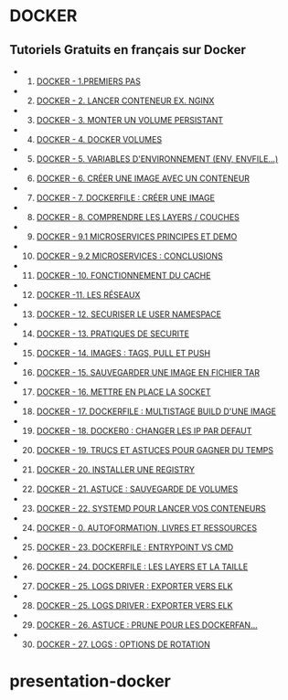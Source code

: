# DOCKER

## Tutoriels Gratuits en français sur Docker


- 1. [DOCKER - 1.PREMIERS PAS](https://www.youtube.com/watch?v=fdlZqRZXWOc)
- 2. [DOCKER - 2. LANCER CONTENEUR EX. NGINX](https://www.youtube.com/watch?v=NJ2berxUmgg)
- 3. [DOCKER - 3. MONTER UN VOLUME PERSISTANT](https://www.youtube.com/watch?v=KjaiVP2p0C8)
- 4. [DOCKER - 4. DOCKER VOLUMES](https://www.youtube.com/watch?v=fNxHtOJsWSc)
- 5. [DOCKER - 5. VARIABLES D'ENVIRONNEMENT (ENV, ENVFILE...)](https://www.youtube.com/watch?v=hhX87u-omlI)
- 6. [DOCKER - 6. CRÉER UNE IMAGE AVEC UN CONTENEUR](https://www.youtube.com/watch?v=-jeeHiJ1B-0)
- 7. [DOCKER - 7. DOCKERFILE : CRÉER UNE IMAGE](https://www.youtube.com/watch?v=Ik_mC7JSJ-A)
- 8. [DOCKER - 8. COMPRENDRE LES LAYERS / COUCHES](https://www.youtube.com/watch?v=oxAguWSpI_I)
- 9. [DOCKER - 9.1 MICROSERVICES PRINCIPES ET DEMO](https://www.youtube.com/watch?v=QLzwJpSkm8w)
- 10. [DOCKER - 9.2 MICROSERVICES : CONCLUSIONS](https://www.youtube.com/watch?v=RX96EugUNDk)
- 11. [DOCKER - 10. FONCTIONNEMENT DU CACHE](https://www.youtube.com/watch?v=9v5BLxUCr00)
- 12. [DOCKER -11. LES RÉSEAUX](https://www.youtube.com/watch?v=YcAWluYkVXc)
- 13. [DOCKER - 12. SECURISER LE USER NAMESPACE](https://www.youtube.com/watch?v=W6p_aiYplbM)
- 14. [DOCKER - 13. PRATIQUES DE SECURITE](https://www.youtube.com/watch?v=VMzgt1434c8)
- 15. [DOCKER - 14. IMAGES : TAGS, PULL ET PUSH](https://www.youtube.com/watch?v=Lu7klFVxvnY)
- 16. [DOCKER - 15. SAUVEGARDER UNE IMAGE EN FICHIER TAR](https://www.youtube.com/watch?v=MSWQsv68f4A)
- 17. [DOCKER - 16. METTRE EN PLACE LA SOCKET](https://www.youtube.com/watch?v=SEXicuBQQSY)
- 18. [DOCKER - 17. DOCKERFILE : MULTISTAGE BUILD D'UNE IMAGE](https://www.youtube.com/watch?v=tkfZGbYXVWc)
- 19. [DOCKER - 18. DOCKER0 : CHANGER LES IP PAR DEFAUT](https://www.youtube.com/watch?v=7VOrHSJZRQc)
- 20. [DOCKER - 19. TRUCS ET ASTUCES POUR GAGNER DU TEMPS](https://www.youtube.com/watch?v=83gG6XxMYwM)
- 21. [DOCKER - 20. INSTALLER UNE REGISTRY](https://www.youtube.com/watch?v=HD7c0ZFwcJc)
- 22. [DOCKER - 21. ASTUCE : SAUVEGARDE DE VOLUMES](https://www.youtube.com/watch?v=bB9gjR_7HRo)
- 23. [DOCKER - 22. SYSTEMD POUR LANCER VOS CONTENEURS](https://www.youtube.com/watch?v=JHjYZyUNAFg)
- 24. [DOCKER - 0. AUTOFORMATION, LIVRES ET RESSOURCES](https://www.youtube.com/watch?v=lUf7yW9joJQ)
- 25. [DOCKER - 23. DOCKERFILE : ENTRYPOINT VS CMD](https://www.youtube.com/watch?v=gq78RJIC6ow)
- 26. [DOCKER - 24. DOCKERFILE : LES LAYERS ET LA TAILLE](https://www.youtube.com/watch?v=-z76zS9N2GQ)
- 27. [DOCKER - 25. LOGS DRIVER : EXPORTER VERS ELK](https://www.youtube.com/watch?v=eM8H2c7L_Iw)
- 28. [DOCKER - 25. LOGS DRIVER : EXPORTER VERS ELK](https://www.youtube.com/watch?v=eM8H2c7L_Iw)
- 29. [DOCKER - 26. ASTUCE : PRUNE POUR LES DOCKERFAN...](https://www.youtube.com/watch?v=eTjglugM2Bo)
- 30. [DOCKER - 27. LOGS : OPTIONS DE ROTATION](https://www.youtube.com/watch?v=EFeIiXep1AQ)


# presentation-docker
